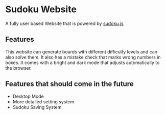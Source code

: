 # Sudoku Website

A fully user based Website that is powered by [sudoku.js](https://github.com/MMNN321/sudoku.js)

## Features

This website can generate boards with different difficulty levels and can also solve them. It also has a mistake check that marks wrong numbers in boxes.
It comes with a bright and dark mode that adjusts automatically to the browser.

## Features that should come in the future

- Desktop Mode
- More detailed setting system
- Sudoku Saving System